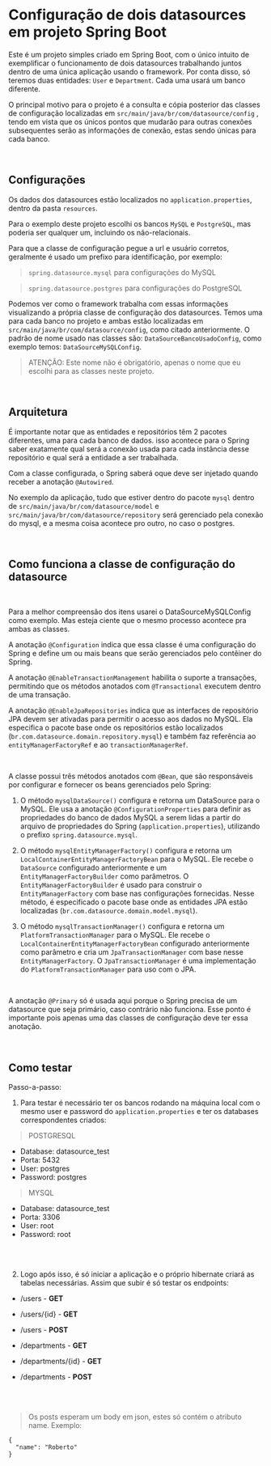 # Configuração de dois datasources em projeto Spring Boot
Este é um projeto simples criado em Spring Boot, com o único intuito de exemplificar o funcionamento de dois datasources trabalhando juntos dentro de uma única aplicação usando o framework.
Por conta disso, só teremos duas entidades: `User` e `Department`. Cada uma usará um banco diferente.

O principal motivo para o projeto é a consulta e cópia posterior das classes de configuração localizadas em `src/main/java/br/com/datasource/config` , 
tendo em vista que os únicos pontos que mudarão para outras conexões subsequentes serão as informações de conexão,
estas sendo únicas para cada banco.

<br>

## Configurações
Os dados dos datasources estão localizados no `application.properties`, dentro da pasta `resources`.

Para o exemplo deste projeto escolhi os bancos `MySQL` e `PostgreSQL`, mas poderia ser qualquer um, incluindo os não-relacionais.

Para que a classe de configuração pegue a url e usuário corretos, geralmente é usado um prefixo para identificação, por exemplo:

> `spring.datasource.mysql` para configurações do MySQL

> `spring.datasource.postgres` para configurações do PostgreSQL

Podemos ver como o framework trabalha com essas informações visualizando a própria classe de configuração dos datasources. Temos uma para cada banco no projeto e ambas estão localizadas em `src/main/java/br/com/datasource/config`, como citado anteriormente. O padrão de nome 
usado nas classes são: `DataSourceBancoUsadoConfig`, como exemplo temos:
`DataSourceMySQLConfig`. 

> ATENÇÃO: Este nome não é obrigatório, apenas o nome que eu escolhi para as classes neste projeto.

<br>

## Arquitetura

É importante notar que as entidades e repositórios têm 2 pacotes diferentes, uma para cada banco de dados.
isso acontece para o Spring saber exatamente qual será a conexão usada para cada instância desse repositório
e qual será a entidade a ser trabalhada.

Com a classe configurada, o Spring saberá oque deve ser injetado quando receber a anotação
`@Autowired`.

No exemplo da aplicação, tudo que estiver dentro do pacote `mysql` dentro de 
`src/main/java/br/com/datasource/model` e `src/main/java/br/com/datasource/repository` será gerenciado
pela conexão do mysql, e a mesma coisa acontece pro outro, no caso o postgres.

<br>

## Como funciona a classe de configuração do datasource

<br>

Para a melhor compreensão dos itens usarei o DataSourceMySQLConfig como exemplo. Mas esteja ciente que o mesmo processo acontece pra ambas as classes.

A anotação `@Configuration` indica que essa classe é uma configuração do Spring e define um ou mais beans que serão gerenciados pelo contêiner do Spring.

A anotação `@EnableTransactionManagement` habilita o suporte a transações, permitindo que os métodos anotados com `@Transactional` executem dentro de uma transação.

A anotação `@EnableJpaRepositories` indica que as interfaces de repositório JPA devem ser ativadas para permitir o acesso aos dados no MySQL. Ela especifica o pacote base onde os repositórios estão localizados (`br.com.datasource.domain.repository.mysql`) e também faz referência ao `entityManagerFactoryRef` e ao `transactionManagerRef`.

<br>

A classe possui três métodos anotados com `@Bean`, que são responsáveis por configurar e fornecer os beans gerenciados pelo Spring:

1. O método `mysqlDataSource()` configura e retorna um DataSource para o MySQL. Ele usa a anotação `@ConfigurationProperties` para definir as propriedades do banco de dados MySQL a serem lidas a partir do arquivo de propriedades do Spring (`application.properties`), utilizando o prefixo `spring.datasource.mysql`.

2. O método `mysqlEntityManagerFactory()` configura e retorna um `LocalContainerEntityManagerFactoryBean` para o MySQL. Ele recebe o `DataSource` configurado anteriormente e um `EntityManagerFactoryBuilder` como parâmetros. O `EntityManagerFactoryBuilder` é usado para construir o `EntityManagerFactory` com base nas configurações fornecidas. Nesse método, é especificado o pacote base onde as entidades JPA estão localizadas (`br.com.datasource.domain.model.mysql`).

3. O método `mysqlTransactionManager()` configura e retorna um `PlatformTransactionManager` para o MySQL. Ele recebe o `LocalContainerEntityManagerFactoryBean` configurado anteriormente como parâmetro e cria um `JpaTransactionManager` com base nesse `EntityManagerFactory`. O `JpaTransactionManager` é uma implementação do `PlatformTransactionManager` para uso com o JPA.

<br>

A anotação `@Primary` só é usada aqui porque o Spring precisa de um datasource que seja primário, caso contrário não funciona.
Esse ponto é importante pois apenas uma das classes de configuração deve ter essa anotação.

<br>

## Como testar

Passo-a-passo:

1. Para testar é necessário ter os bancos rodando na máquina local com o mesmo user e password do `application.properties` e ter os databases correspondentes criados:

> POSTGRESQL

- Database: datasource_test
- Porta: 5432
- User: postgres
- Password: postgres

> MYSQL

- Database: datasource_test
- Porta: 3306
- User: root
- Password: root

<br>
<br>

2. Logo após isso, é só iniciar a aplicação e o próprio hibernate criará as tabelas necessárias. Assim
que subir é só testar os endpoints:

- /users - **GET**
- /users/{id} - **GET**
- /users - **POST**

- /departments - **GET**
- /departments/{id} - **GET**
- /departments - **POST**

<br>
<br>

> Os posts esperam um body em json, estes só contém o atributo name. Exemplo:



    { 
      "name": "Roberto"
    }
    

